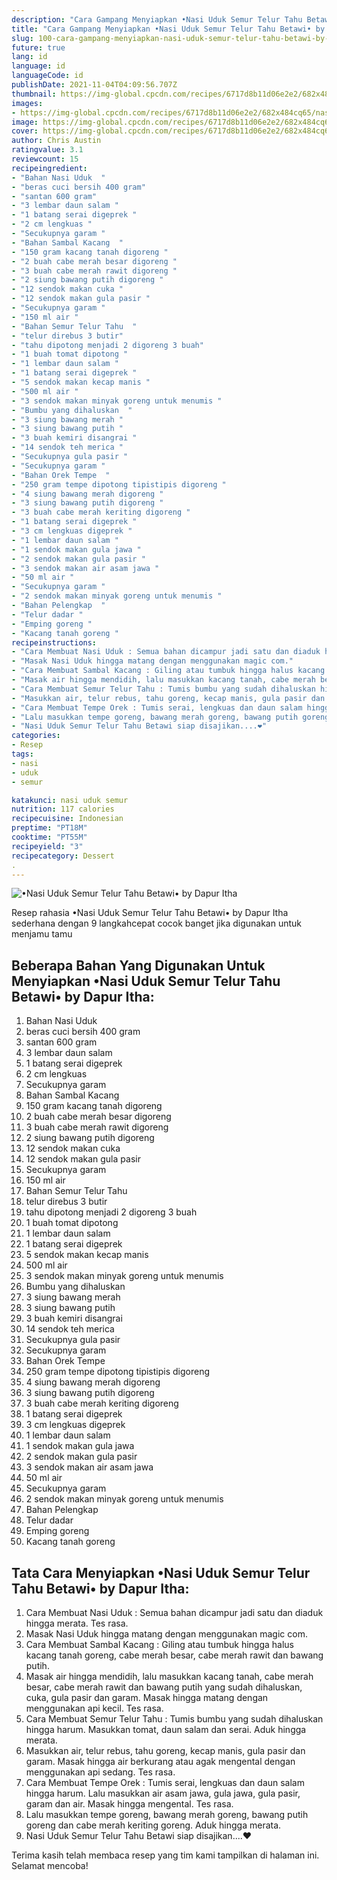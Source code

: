 ```yaml
---
description: "Cara Gampang Menyiapkan •Nasi Uduk Semur Telur Tahu Betawi• by Dapur Itha yang Lezat Sekali"
title: "Cara Gampang Menyiapkan •Nasi Uduk Semur Telur Tahu Betawi• by Dapur Itha yang Lezat Sekali"
slug: 100-cara-gampang-menyiapkan-nasi-uduk-semur-telur-tahu-betawi-by-dapur-itha-yang-lezat-sekali
future: true
lang: id
language: id
languageCode: id
publishDate: 2021-11-04T04:09:56.707Z 
thumbnail: https://img-global.cpcdn.com/recipes/6717d8b11d06e2e2/682x484cq65/nasi-uduk-semur-telur-tahu-betawi-by-dapur-itha-foto-resep-utama.png
images:
- https://img-global.cpcdn.com/recipes/6717d8b11d06e2e2/682x484cq65/nasi-uduk-semur-telur-tahu-betawi-by-dapur-itha-foto-resep-utama.png
image: https://img-global.cpcdn.com/recipes/6717d8b11d06e2e2/682x484cq65/nasi-uduk-semur-telur-tahu-betawi-by-dapur-itha-foto-resep-utama.png
cover: https://img-global.cpcdn.com/recipes/6717d8b11d06e2e2/682x484cq65/nasi-uduk-semur-telur-tahu-betawi-by-dapur-itha-foto-resep-utama.png
author: Chris Austin
ratingvalue: 3.1
reviewcount: 15
recipeingredient:
- "Bahan Nasi Uduk  "
- "beras cuci bersih 400 gram"
- "santan 600 gram"
- "3 lembar daun salam "
- "1 batang serai digeprek "
- "2 cm lengkuas "
- "Secukupnya garam "
- "Bahan Sambal Kacang  "
- "150 gram kacang tanah digoreng "
- "2 buah cabe merah besar digoreng "
- "3 buah cabe merah rawit digoreng "
- "2 siung bawang putih digoreng "
- "12 sendok makan cuka "
- "12 sendok makan gula pasir "
- "Secukupnya garam "
- "150 ml air "
- "Bahan Semur Telur Tahu  "
- "telur direbus 3 butir"
- "tahu dipotong menjadi 2 digoreng 3 buah"
- "1 buah tomat dipotong "
- "1 lembar daun salam "
- "1 batang serai digeprek "
- "5 sendok makan kecap manis "
- "500 ml air "
- "3 sendok makan minyak goreng untuk menumis "
- "Bumbu yang dihaluskan  "
- "3 siung bawang merah "
- "3 siung bawang putih "
- "3 buah kemiri disangrai "
- "14 sendok teh merica "
- "Secukupnya gula pasir "
- "Secukupnya garam "
- "Bahan Orek Tempe  "
- "250 gram tempe dipotong tipistipis digoreng "
- "4 siung bawang merah digoreng "
- "3 siung bawang putih digoreng "
- "3 buah cabe merah keriting digoreng "
- "1 batang serai digeprek "
- "3 cm lengkuas digeprek "
- "1 lembar daun salam "
- "1 sendok makan gula jawa "
- "2 sendok makan gula pasir "
- "3 sendok makan air asam jawa "
- "50 ml air "
- "Secukupnya garam "
- "2 sendok makan minyak goreng untuk menumis "
- "Bahan Pelengkap  "
- "Telur dadar "
- "Emping goreng "
- "Kacang tanah goreng "
recipeinstructions:
- "Cara Membuat Nasi Uduk : Semua bahan dicampur jadi satu dan diaduk hingga merata. Tes rasa."
- "Masak Nasi Uduk hingga matang dengan menggunakan magic com."
- "Cara Membuat Sambal Kacang : Giling atau tumbuk hingga halus kacang tanah goreng, cabe merah besar, cabe merah rawit dan bawang putih."
- "Masak air hingga mendidih, lalu masukkan kacang tanah, cabe merah besar, cabe merah rawit dan bawang putih yang sudah dihaluskan, cuka, gula pasir dan garam. Masak hingga matang dengan menggunakan api kecil. Tes rasa."
- "Cara Membuat Semur Telur Tahu : Tumis bumbu yang sudah dihaluskan hingga harum. Masukkan tomat, daun salam dan serai. Aduk hingga merata."
- "Masukkan air, telur rebus, tahu goreng, kecap manis, gula pasir dan garam. Masak hingga air berkurang atau agak mengental dengan menggunakan api sedang. Tes rasa."
- "Cara Membuat Tempe Orek : Tumis serai, lengkuas dan daun salam hingga harum. Lalu masukkan air asam jawa, gula jawa, gula pasir, garam dan air. Masak hingga mengental. Tes rasa."
- "Lalu masukkan tempe goreng, bawang merah goreng, bawang putih goreng dan cabe merah keriting goreng. Aduk hingga merata."
- "Nasi Uduk Semur Telur Tahu Betawi siap disajikan....❤️"
categories:
- Resep
tags:
- nasi
- uduk
- semur

katakunci: nasi uduk semur 
nutrition: 117 calories
recipecuisine: Indonesian
preptime: "PT18M"
cooktime: "PT55M"
recipeyield: "3"
recipecategory: Dessert
. 
---
```



![•Nasi Uduk Semur Telur Tahu Betawi• by Dapur Itha](https://img-global.cpcdn.com/recipes/6717d8b11d06e2e2/682x484cq65/nasi-uduk-semur-telur-tahu-betawi-by-dapur-itha-foto-resep-utama.png)

Resep rahasia •Nasi Uduk Semur Telur Tahu Betawi• by Dapur Itha  sederhana dengan 9 langkahcepat cocok banget jika digunakan untuk menjamu tamu

<!--inarticleads1-->

## Beberapa Bahan Yang Digunakan Untuk Menyiapkan •Nasi Uduk Semur Telur Tahu Betawi• by Dapur Itha:

1. Bahan Nasi Uduk  
1. beras cuci bersih 400 gram
1. santan 600 gram
1. 3 lembar daun salam 
1. 1 batang serai digeprek 
1. 2 cm lengkuas 
1. Secukupnya garam 
1. Bahan Sambal Kacang  
1. 150 gram kacang tanah digoreng 
1. 2 buah cabe merah besar digoreng 
1. 3 buah cabe merah rawit digoreng 
1. 2 siung bawang putih digoreng 
1. 12 sendok makan cuka 
1. 12 sendok makan gula pasir 
1. Secukupnya garam 
1. 150 ml air 
1. Bahan Semur Telur Tahu  
1. telur direbus 3 butir
1. tahu dipotong menjadi 2 digoreng 3 buah
1. 1 buah tomat dipotong 
1. 1 lembar daun salam 
1. 1 batang serai digeprek 
1. 5 sendok makan kecap manis 
1. 500 ml air 
1. 3 sendok makan minyak goreng untuk menumis 
1. Bumbu yang dihaluskan  
1. 3 siung bawang merah 
1. 3 siung bawang putih 
1. 3 buah kemiri disangrai 
1. 14 sendok teh merica 
1. Secukupnya gula pasir 
1. Secukupnya garam 
1. Bahan Orek Tempe  
1. 250 gram tempe dipotong tipistipis digoreng 
1. 4 siung bawang merah digoreng 
1. 3 siung bawang putih digoreng 
1. 3 buah cabe merah keriting digoreng 
1. 1 batang serai digeprek 
1. 3 cm lengkuas digeprek 
1. 1 lembar daun salam 
1. 1 sendok makan gula jawa 
1. 2 sendok makan gula pasir 
1. 3 sendok makan air asam jawa 
1. 50 ml air 
1. Secukupnya garam 
1. 2 sendok makan minyak goreng untuk menumis 
1. Bahan Pelengkap  
1. Telur dadar 
1. Emping goreng 
1. Kacang tanah goreng 



<!--inarticleads2-->

## Tata Cara Menyiapkan •Nasi Uduk Semur Telur Tahu Betawi• by Dapur Itha:

1. Cara Membuat Nasi Uduk : Semua bahan dicampur jadi satu dan diaduk hingga merata. Tes rasa.
1. Masak Nasi Uduk hingga matang dengan menggunakan magic com.
1. Cara Membuat Sambal Kacang : Giling atau tumbuk hingga halus kacang tanah goreng, cabe merah besar, cabe merah rawit dan bawang putih.
1. Masak air hingga mendidih, lalu masukkan kacang tanah, cabe merah besar, cabe merah rawit dan bawang putih yang sudah dihaluskan, cuka, gula pasir dan garam. Masak hingga matang dengan menggunakan api kecil. Tes rasa.
1. Cara Membuat Semur Telur Tahu : Tumis bumbu yang sudah dihaluskan hingga harum. Masukkan tomat, daun salam dan serai. Aduk hingga merata.
1. Masukkan air, telur rebus, tahu goreng, kecap manis, gula pasir dan garam. Masak hingga air berkurang atau agak mengental dengan menggunakan api sedang. Tes rasa.
1. Cara Membuat Tempe Orek : Tumis serai, lengkuas dan daun salam hingga harum. Lalu masukkan air asam jawa, gula jawa, gula pasir, garam dan air. Masak hingga mengental. Tes rasa.
1. Lalu masukkan tempe goreng, bawang merah goreng, bawang putih goreng dan cabe merah keriting goreng. Aduk hingga merata.
1. Nasi Uduk Semur Telur Tahu Betawi siap disajikan....❤️




Terima kasih telah membaca resep yang tim kami tampilkan di halaman ini. Selamat mencoba!
